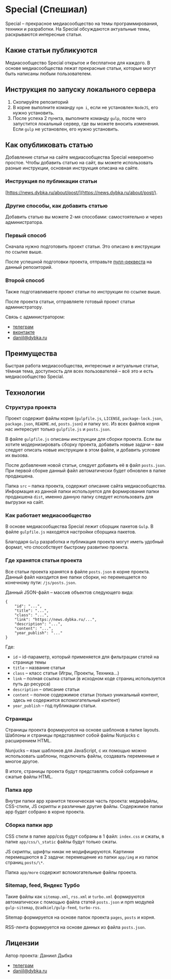 # Special (Спешиал)

Special – прекрасное медиасообщество на темы программирования, техники и разработки. На
Special обсуждаются актуальные темы, раскрываются интересные статьи.

## Какие статьи публикуются

Медиасообщество Special открытое и бесплатное для каждого. В основе медиасообщества лежат прекрасные статьи, которые могут быть написаны любым пользователем.

## Инструкция по запуску локального сервера

1. Скопируйте репозиторий
2. В корне выполните команду `npm i`, если не установлен `NodeJS`, его нужно установить.
3. После успеха 2 пункта, выполните команду `gulp`, после чего запустится локальный сервер, где вы можете вносить изменения. Если `gulp` не установлен, его нужно установить.

## Как опубликовать статью

Добавление статьи на сайте медиасообщества Special невероятно простое. Чтобы добавить статью на сайт, вы можете использовать разные инструкции, основная инструкция описана на сайте.

### Инструкция по публикации статьи

[https://news.dybka.ru/about/post/](https://news.dybka.ru/about/post/).

### Другие способы, как добавить статью

Добавить статью вы можете 2-мя способами: самостоятельно и через администратора.

### Первый способ

Сначала нужно подготовить проект статьи. Это описано в инструкции по ссылке выше.

После успешной подготовки проекта, отправьте [пулл-реквеста](https://github.com/DanyaBooba/special-2024/pulls)
на данный репозиторий.

### Второй способ

Также подготавливаете проект статьи по инструкции по ссылке выше.

После проекта статьи, отправляете готовый проект статьи администратору.

Связь с администратором:

- [телеграм](https://ddybka.t.me)
- [вконтакте](https://vk.com/ddybka)
- [daniil@dybka.ru](mailto:daniil@dybka.ru)

## Преимущества

Быстрая работа медиасообщества, интересные и актуальные статьи, тёмная тема, доступность для всех пользователей – всё это и есть медиасообщество Special.

## Технологии

### Структура проекта

Проект содержит файлы корня (`gulpfile.js`, `LICENSE`, `package-lock.json`, `package.json`, `README.md`, `posts.json`) и
папку src. Из всех файлов корня нас интересует только `gulpfile.js` и `posts.json`.

В файле `gulpfile.js` описаны инструкции для сборки проекта. Если вы хотите модернизировать сборку проекта,
добавить новые задачи – вам следует описать новые инструкции в этом файле, и добавить условие их вызова.

После добавления новой статьи, следует добавить её в файл `posts.json`. При первой сборке данный файл автоматически
будет обновлен в папке продакшена.

Папка `src` – папка проекта, содержит описание сайта медиасообщества. Информация из данной папки используется для
формирования папки продакшена `dist`, именно данную папку следует использовать для выгрузки на сайт.

### Как работает медиасообщество

В основе медиасообщества Special лежит сборщик пакетов `Gulp`. В файле `gulpfile.js` находятся настройки сборщика пакетов.

Благодаря `Gulp` разработка и публикация проекта могут иметь удобный формат, что способствует быстрому развитию проекта.

### Где хранятся статьи проекта

Все статьи проекта хранятся в файле `posts.json` в корне проекта. Данный файл находится вне папки сборки, но перемещается по конечному пути: `/js/posts.json`.

Данный JSON-файл – массив объектов следующего вида:

```
{
    "id": "...",
    "title": "...",
    "class": "...",
    "link": "https://news.dybka.ru/...",
    "description": "...",
    "content": "...",
    "year_publish": "..."
}
```

Где:

- `id` – id-параметр, который применяется для фильтрации статей на странице темы
- `title` – название статьи
- `class` – класс статьи (Игры, Проекты, Техника...)
- `link` – полная ссылка статьи (в исходном коде страниц используется путь до ресурса)
- `description` – описание статьи
- `content` – полное содержимое статьи (только уникальный контент, здесь не содержится вспомогательный контент)
- `year_publish` – год публикации статьи.

### Страницы

Страницы проекта формируются на основе шаблонов в папке layouts. Шаблоны и страницы представляют собой файлы Nunjucks с расширением HTML.

Nunjucks – язык шаблонов для JavaScript, с их помощью можно использовать шаблоны, подключать файлы, создавать переменные и многое другое.

В итоге, страницы проекта будут представлять собой собранные и сжатые файлы HTML.

### Папка app

Внутри папки app хранится техническая часть проекта: медиафайлы, CSS-стили, JS скрипты и различные другие файлы.
Содержимое папки app будет собрано в корне проекта.

### Сборка папки app

CSS стили в папке app/css будут собраны в 1 файл: `index.css` и сжаты, в папке `app/css/\_static` файлы будут только сжаты.

JS скрипты, шрифты никак не модифицируются. Картинки перемещаются в 2 задачи: перемещение из папки `app/img` и из папок страниц `posts/\*`.

Папка `app/more` содержит вспомогательные файлы проекта.

### Sitemap, feed, Яндекс Турбо

Такие файлы как `sitemap.xml`, `rss.xml` и `turbo.xml` формируются автоматически с помощью файла статей `posts.json` и npm модулей `gulp-sitemap`,
`@zadkiel/gulp-feed`, `turbo-rss`.

Sitemap формируется на основе папок проекта `pages`, `posts` и корня.

RSS-лента формируется на основе данных из файла `posts.json`.

## Лицензии

Автор проекта: Даниил Дыбка

- [телеграм](https://ddybka.t.me)
- [daniil@dybka.ru](mailto:daniil@dybka.ru)
